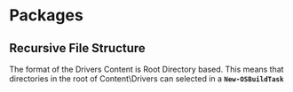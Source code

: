 # Packages

## Recursive File Structure

The format of the Drivers Content is Root Directory based.  This means that directories in the root of Content\Drivers can selected in a **`New-OSBuildTask`**





